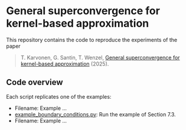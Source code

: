 # General superconvergence for kernel-based approximation
This repository contains the code to reproduce the experiments of the paper

> T. Karvonen, G. Santin, T. Wenzel, [General superconvergence for kernel-based approximation](https://arxiv.org/abs/2505.11435) (2025).



## Code overview

Each script replicates one of the examples:

* Filename: Example ...
* [example_boundary_conditions.py](example_boundary_conditions.py): Run the example of Section 7.3.
* Filename: Example ...


